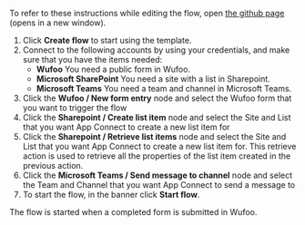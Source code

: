 To refer to these instructions while editing the flow, open [the github page](https://github.com/ot4i/app-connect-templates/tree/master/resources/markdown/Create%20a%20list%20item%20in%20SharePoint%20when%20a%20Wufoo%20form%20is%20submitted_instructions.md) (opens in a new window).

1.	Click **Create flow** to start using the template.
2.	Connect to the following accounts by using your credentials, and make sure that you have the items needed:
    -	**Wufoo**  You need a public form in Wufoo.
    -	**Microsoft SharePoint**  You need a site with a list in Sharepoint.
    - **Microsoft Teams**  You need a team and channel in Microsoft Teams.
3.	Click the **Wufoo / New form entry** node and select the Wufoo form that you want to trigger the flow
4.	Click the **Sharepoint / Create list item** node and select the Site and List that you want App Connect to create a new list item for
5.	Click the **Sharepoint / Retrieve list items** node and select the Site and List that you want App Connect to create a new list item for.  This retrieve action is used to retrieve all the properties of the list item created in the previous action.
6.	Click the **Microsoft Teams / Send message to channel** node and select the Team and Channel that you want App Connect to send a message to
7.	To start the flow, in the banner click **Start flow**.

The flow is started when a completed form is submitted in Wufoo.
